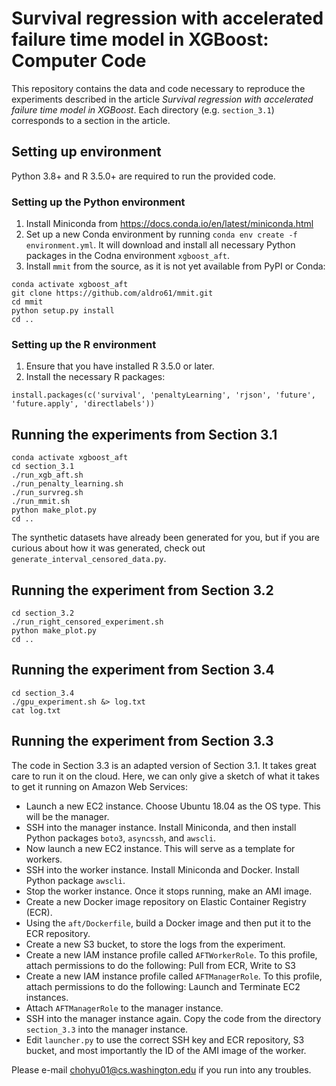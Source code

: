 Survival regression with accelerated failure time model in XGBoost: Computer Code
=================================================================================
This repository contains the data and code necessary to reproduce the experiments described in
the article *Survival regression with accelerated failure time model in XGBoost*. Each directory
(e.g. `section_3.1`) corresponds to a section in the article.

## Setting up environment
Python 3.8+ and R 3.5.0+ are required to run the provided code.

### Setting up the Python environment

1. Install Miniconda from https://docs.conda.io/en/latest/miniconda.html
2. Set up a new Conda environment by running `conda env create -f environment.yml`. It will
   download and install all necessary Python packages in the Codna environment `xgboost_aft`.
3. Install `mmit` from the source, as it is not yet available from PyPI or Conda:
```
conda activate xgboost_aft
git clone https://github.com/aldro61/mmit.git
cd mmit
python setup.py install
cd ..
```

### Setting up the R environment
1. Ensure that you have installed R 3.5.0 or later.
2. Install the necessary R packages:
```
install.packages(c('survival', 'penaltyLearning', 'rjson', 'future', 'future.apply', 'directlabels'))
```

## Running the experiments from Section 3.1
```
conda activate xgboost_aft
cd section_3.1
./run_xgb_aft.sh
./run_penalty_learning.sh
./run_survreg.sh
./run_mmit.sh
python make_plot.py
cd ..
```
The synthetic datasets have already been generated for you, but if you are
curious about how it was generated, check out `generate_interval_censored_data.py`.

## Running the experiment from Section 3.2
```
cd section_3.2
./run_right_censored_experiment.sh
python make_plot.py
cd ..
```

## Running the experiment from Section 3.4
```
cd section_3.4
./gpu_experiment.sh &> log.txt
cat log.txt
```

## Running the experiment from Section 3.3
The code in Section 3.3 is an adapted version of Section 3.1. It takes great
care to run it on the cloud. Here, we can only give a sketch of what it takes to get it running on
Amazon Web Services:

* Launch a new EC2 instance. Choose Ubuntu 18.04 as the OS type. This will be the manager.
* SSH into the manager instance. Install Miniconda, and then install Python packages `boto3`,
  `asyncssh`, and `awscli`.
* Now launch a new EC2 instance. This will serve as a template for workers.
* SSH into the worker instance. Install Miniconda and Docker. Install Python package `awscli`.
* Stop the worker instance. Once it stops running, make an AMI image.
* Create a new Docker image repository on Elastic Container Registry (ECR).
* Using the `aft/Dockerfile`, build a Docker image and then put it to the ECR repository.
* Create a new S3 bucket, to store the logs from the experiment.
* Create a new IAM instance profile called `AFTWorkerRole`. To this profile, attach permissions to
  do the following: Pull from ECR, Write to S3
* Create a new IAM instance profile called `AFTManagerRole`. To this profile, attach permissions to
  do the following: Launch and Terminate EC2 instances.
* Attach `AFTManagerRole` to the manager instance.
* SSH into the manager instance again. Copy the code from the directory `section_3.3` into the
  manager instance.
* Edit `launcher.py` to use the correct SSH key and ECR repository, S3 bucket, and most importantly
  the ID of the AMI image of the worker.

Please e-mail chohyu01@cs.washington.edu if you run into any troubles.
